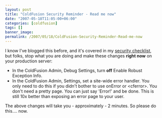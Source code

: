 ```yaml
---
layout: post
title: "ColdFusion Security Reminder - Read me now"
date: "2007-05-18T11:05:00+06:00"
categories: [coldfusion]
tags: []
banner_image: 
permalink: /2007/05/18/ColdFusion-Security-Reminder-Read-me-now
---
```


I know I've blogged this before, and it's covered in my <a href="http://ray.camdenfamily.com/coldfusionsecuritychecklist.cfm">security checklist</a>, but folks, stop what you are doing and make these changes <b>right now</b> on your production server:

<ul>
<li>In the ColdFusion Admin, Debug Settings, turn <b>off</b> Enable Robust Exception Info.
<li>In the ColdFusion Admin, Settings, set a site-wide error handler. You only need to do this if you didn't bother to use onError or &lt;cferror&gt;. You don't need a pretty page. You can just say 'Error!' and be done. This is still 10x better than exposing an error page to your user.
</ul>

The above changes will take you - approximately - 2 minutes. So please do this.... now.